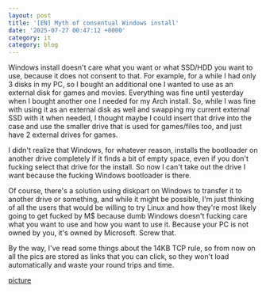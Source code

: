```yaml
---
layout: post
title: '[EN] Myth of consentual Windows install'
date: '2025-07-27 00:47:12 +0000'
category: it
category: blog
---
```


Windows install doesn't care what you want or what SSD/HDD you want to use, because it does not consent to that. For example, for a while I had only 3 disks in my PC, so I bought an additional one I wanted to use as an external disk for games and movies. Everything was fine until yesterday when I bought another one I needed for my Arch install. So, while I was fine with using it as an external disk as well and swapping my current external SSD with it when needed, I thought maybe I could insert that drive into the case and use the smaller drive that is used for games/files too, and just have 2 external drives for games.

I didn't realize that Windows, for whatever reason, installs the bootloader on another drive completely if it finds a bit of empty space, even if you don't fucking select that drive for the install. So now I can't take out the drive I want because the fucking Windows bootloader is there.

Of course, there's a solution using diskpart on Windows to transfer it to another drive or something, and while it might be possible, I'm just thinking of all the users that would be willing to try Linux and how they're most likely going to get fucked by M$ because dumb Windows doesn't fucking care what you want to use and how you want to use it. Because your PC is not owned by you, it's owned by Microsoft. Screw that.

By the way, I've read some things about the 14KB TCP rule, so from now on all the pics are stored as links that you can click, so they won't load automatically and waste your round trips and time.

[picture][picture]

[picture]: https://raw.githubusercontent.com/burstw0w/blog/refs/heads/main/_assets/images/consent.avif
